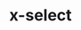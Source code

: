 # x-select

<Story>
  <XSelect
    :selected="`one`"
  >
    <template
      v-for="{ value } in [{ value: 'one'}, {value: 'two'}]"
      :key="value"
      #[`${value}-option`]
    >
      {{ value }}
    </template>
  </XSelect>
  <br />
  <XSelect
    :selected="`one`"
    :expanded="true"
    @change="(val) => console.log(val)"
  >
    <template
      v-for="{ value } in [{ value: 'one'}, {value: 'two'}]"
      :key="value"
      #[`${value}-option`]
    >
      <XRadio
        :card="true"
        :value="value"
      >
        <header>{{ value }}</header>
      </XRadio>
    </template>
  </XSelect>
</Story>

